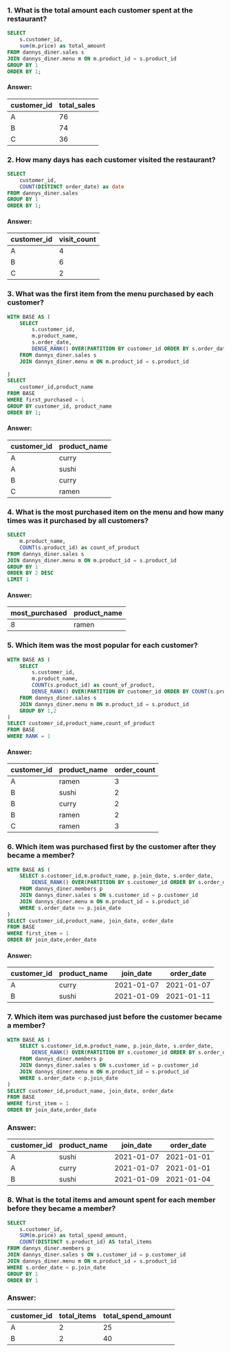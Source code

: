 ### 1. What is the total amount each customer spent at the restaurant?
````sql
SELECT 
	s.customer_id,
	sum(m.price) as total_amount
FROM dannys_diner.sales s
JOIN dannys_diner.menu m ON m.product_id = s.product_id
GROUP BY 1
ORDER BY 1;
````
#### Answer:
| customer_id | total_sales |
| ----------- | ----------- |
| A           | 76          |
| B           | 74          |
| C           | 36          |

### 2. How many days has each customer visited the restaurant?
````sql
SELECT 
	customer_id,
	COUNT(DISTINCT order_date) as date
FROM dannys_diner.sales
GROUP BY 1
ORDER BY 1;
````
#### Answer:
| customer_id | visit_count |
| ----------- | ----------- |
| A           | 4          |
| B           | 6          |
| C           | 2          |

### 3. What was the first item from the menu purchased by each customer?
````sql
WITH BASE AS (
	SELECT
		s.customer_id,
		m.product_name,
		s.order_date,
		DENSE_RANK() OVER(PARTITION BY customer_id ORDER BY s.order_date) as first_purchased
	FROM dannys_diner.sales s 
	JOIN dannys_diner.menu m ON m.product_id = s.product_id
	
)
SELECT 
	customer_id,product_name
FROM BASE
WHERE first_purchased = 1
GROUP BY customer_id, product_name
ORDER BY 1;
````
#### Answer:
| customer_id | product_name | 
| ----------- | ----------- |
| A           | curry        | 
| A           | sushi        | 
| B           | curry        | 
| C           | ramen        |

### 4. What is the most purchased item on the menu and how many times was it purchased by all customers?
````sql
SELECT 
	m.product_name,
	COUNT(s.product_id) as count_of_product
FROM dannys_diner.sales s 
JOIN dannys_diner.menu m ON m.product_id = s.product_id
GROUP BY 1
ORDER BY 2 DESC
LIMIT 1
````
#### Answer:
| most_purchased | product_name | 
| ----------- | ----------- |
| 8       | ramen |


### 5. Which item was the most popular for each customer?
````sql
WITH BASE AS (
	SELECT 
		s.customer_id,
		m.product_name,
		COUNT(s.product_id) as count_of_product,
		DENSE_RANK() OVER(PARTITION BY customer_id ORDER BY COUNT(s.product_id) DESC) as RANK
	FROM dannys_diner.sales s 
	JOIN dannys_diner.menu m ON m.product_id = s.product_id
	GROUP BY 1,2
)
SELECT customer_id,product_name,count_of_product
FROM BASE 
WHERE RANK = 1
````
#### Answer:
| customer_id | product_name | order_count |
| ----------- | ---------- |------------  |
| A           | ramen        |  3   |
| B           | sushi        |  2   |
| B           | curry        |  2   |
| B           | ramen        |  2   |
| C           | ramen        |  3   |

### 6. Which item was purchased first by the customer after they became a member?
````sql
WITH BASE AS (
	SELECT s.customer_id,m.product_name, p.join_date, s.order_date,
		DENSE_RANK() OVER(PARTITION BY s.customer_id ORDER BY s.order_date) as first_item
	FROM dannys_diner.members p
	JOIN dannys_diner.sales s ON s.customer_id = p.customer_id
	JOIN dannys_diner.menu m ON m.product_id = s.product_id
	WHERE s.order_date >= p.join_date
)
SELECT customer_id,product_name, join_date, order_date
FROM BASE 
WHERE first_item = 1 
ORDER BY join_date,order_date 
````
#### Answer:

|customer_id|product_name| join_date | 	 order_date|
|-----------|----------- |-----------|	-----------|
|A	    |	curry	 |2021-01-07 |	2021-01-07 |
|B	    |	sushi	 |2021-01-09 |	2021-01-11 |

### 7. Which item was purchased just before the customer became a member?
````sql
WITH BASE AS (
	SELECT s.customer_id,m.product_name, p.join_date, s.order_date,
		DENSE_RANK() OVER(PARTITION BY s.customer_id ORDER BY s.order_date DESC) as first_item
	FROM dannys_diner.members p
	JOIN dannys_diner.sales s ON s.customer_id = p.customer_id
	JOIN dannys_diner.menu m ON m.product_id = s.product_id
	WHERE s.order_date < p.join_date
)
SELECT customer_id,product_name, join_date, order_date
FROM BASE 
WHERE first_item = 1 
ORDER BY join_date,order_date 
````
### Answer:
|customer_id |product_name| join_date |	order_date|
|------------|------------|-----------|-----------|
|A	     |	sushi	  | 2021-01-07|	2021-01-01|
|A	     |	curry	  | 2021-01-07|	2021-01-01|
|B           |	sushi	  | 2021-01-09|	2021-01-04|

### 8. What is the total items and amount spent for each member before they became a member?
````sql
SELECT
	s.customer_id,
	SUM(m.price) as total_spend_amount,
	COUNT(DISTINCT s.product_id) AS total_items
FROM dannys_diner.members p
JOIN dannys_diner.sales s ON s.customer_id = p.customer_id
JOIN dannys_diner.menu m ON m.product_id = s.product_id
WHERE s.order_date < p.join_date
GROUP BY 1
ORDER BY 1
````
### Answer:
| customer_id | total_items | total_spend_amount |
| --- | --- | --- |
| A | 2 | 25 |
| B | 2 | 40 |








